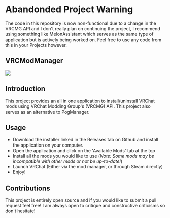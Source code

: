 # Abandonded Project Warning
The code in this repository is now non-functional due to a change in the VRCMG API and I don't really plan on continuing the project, I recommend using something like MelonAssistant which serves as the same type of application but is actively being worked on. Feel free to use any code from this in your Projects however.


## VRCModManager
![](https://cdn.discordapp.com/attachments/909635987288752158/909677204558970901/unknown.png)

## Introduction
This project provides an all in one application to install/uninstall VRChat mods using VRChat Modding Group's (VRCMG) API. This project also serves as an alternative to PogManager.

## Usage
- Download the installer linked in the Releases tab on Github and install the application on your computer.
- Open the application and click on the 'Available Mods' tab at the top
- Install all the mods you would like to use (*Note: Some mods may be incompatible with other mods or not be up-to-date!*)
- Launch VRChat (Either via the mod manager, or through Steam directly)
- Enjoy!

## Contributions
This project is entirely open source and if you would like to submit a pull request feel free! I am always open to critique and constructive criticisms so don't hesitate!
